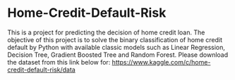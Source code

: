 # Home-Credit-Default-Risk
This is a project for predicting the decision of home credit loan. The objective of this project is to solve the binary classification of home credit default by Python with available classic models such as Linear Regression, Decision Tree, Gradient Boosted Tree and Random Forest.
Please download the dataset from this link below for:
https://www.kaggle.com/c/home-credit-default-risk/data 
